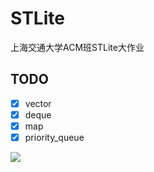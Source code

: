 # STLite
上海交通大学ACM班STLite大作业

## TODO

- [x] vector
- [x] deque
- [x] map
- [x] priority_queue

![](https://raw.githubusercontent.com/dataisIand/STLite/master/doc/readme.jpg)